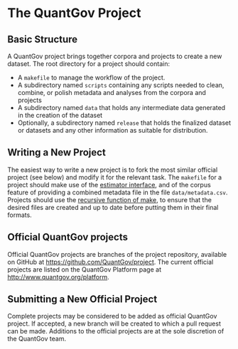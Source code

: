 # The QuantGov Project

## Basic Structure

A QuantGov project brings together corpora and projects to create a new dataset. The root directory for a project should contain:

-   A `makefile` to manage the workflow of the project.
-   A subdirectory named `scripts` containing any scripts needed to clean, combine, or polish metadata and analyses from the corpora and projects
-   A subdirectory named `data` that holds any intermediate data generated in the creation of the dataset
-   Optionally, a subdirectory named `release` that holds the finalized dataset or datasets and any other information as suitable for distribution.

## Writing a New Project

The easiest way to write a new project is to fork the most similar official project (see below) and modify it for the relevant task. The `makefile` for a project should make use of the [estimator interface](http://docs.quantgov.org/estimator/#the-estimator-interface), and of the corpus feature of providing a combined metadata file in the file `data/metadata.csv`. Projects should use the [recursive function of make](https://www.gnu.org/software/make/manual/html_node/Recursion.html#Recursion), to ensure that the desired files are created and up to date before putting them in their final formats.

## Official QuantGov projects

Official QuantGov projects are branches of the project repository, available on GitHub at <https://github.com/QuantGov/project>. The current official projects are listed on the QuantGov Platform page at <http://www.quantgov.org/platform>.

## Submitting a New Official Project

Complete projects may be considered to be added as official QuantGov project. If accepted, a new branch will be created to which a pull request can be made. Additions to the official projects are at the sole discretion of the QuantGov team.

